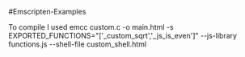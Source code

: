 #Emscripten-Examples

To compile I used
emcc custom.c -o main.html -s EXPORTED_FUNCTIONS="['_custom_sqrt','_js_is_even']" --js-library functions.js --shell-file custom_shell.html
